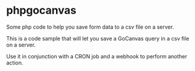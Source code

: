 # phpgocanvas
Some php code to help you save form data to a csv file on a server.

This is a code sample that will let you save a GoCanvas query in a csv file on a server.

Use it in conjunction with a CRON job and a webhook to perform another action.
